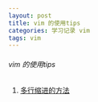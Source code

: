 ```yaml
---
layout: post
title: vim 的使用tips
categories: 学习记录 vim
tags: vim
---
```

###### vim 的使用tips

1. [多行缩进的方法][sj]

[sj]:https://www.cnblogs.com/yongjieShi/p/10261186.html
